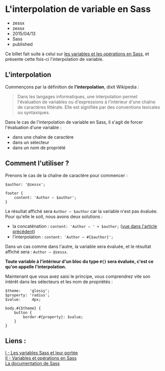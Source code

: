 # L'interpolation de variable en Sass
- zessx
- zessx
- 2015/04/13
- Sass
- published

Ce billet fait suite à celui sur [les variables et les opérations en Sass](http://blog.smarchal.com/variables-et-operations-en-sass), et présente cette fois-ci l'interpolation de variable.

## L'interpolation 

Commençons par la définition de **l'interpolation**, dixit Wikipedia :

> Dans les langages informatiques, une interpolation permet l'évaluation de variables ou d'expressions à l'intérieur d'une chaîne de caractères littérale. Elle est signifiée par des conventions lexicales ou syntaxiques.

Dans le cas de l'interpolation de variable en Sass, il s'agit de forcer l'évaluation d'une variable :

- dans une chaîne de caractère
- dans un sélecteur
- dans un nom de propriété

## Comment l'utiliser ?

Prenons le cas de la chaîne de caractère pour commencer :

	$author: '@zessx';

	footer {
		content: 'Author — $author';
	}

Le résultat affiché sera `Author — $author` car la variable n'est pas évaluée. Pour qu'elle le soit, nous avons deux solutions :

- la concaténation : `content: 'Author — ' + $author;` ([vue dans l'article précédent](http://blog.smarchal.com/variables-et-operations-en-sass))
- l'interpolation : `content: 'Author — #{$author}';`

Dans un cas comme dans l'autre, la variable sera évaluée, et le résultat affiché sera : `Author — @zessx`.

**Toute variable à l'intérieur d'un bloc du type `#{}` sera évaluée, c'est ce qu'on appelle l'interpolation.**

Maintenant que vous avez saisi le principe, vous comprendrez vite son intérêt dans les sélecteurs et les nom de propriétés :

	$theme:    'glossy';
	$property: 'radius';
	$value:     4px;

	body.#{$theme} {
		button {
			border-#{property}: $value;
		}
	}


## Liens :
[I - Les variables Sass et leur portée](http://blog.smarchal.com/les-variables-sass)   
[II - Variables et opérations en Sass](http://blog.smarchal.com/variables-et-operations-en-sass)   
[La documentation de Sass](http://sass-lang.com/documentation/file.SASS_REFERENCE.html)  